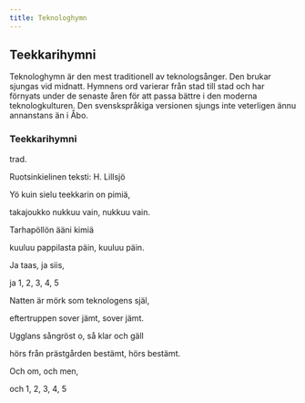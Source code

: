 ```yaml
---
title: Teknologhymn
---
```

## Teekkarihymni

Teknologhymn är den mest traditionell av teknologsånger. Den brukar sjungas vid midnatt. Hymnens ord varierar från stad till stad och har förnyats under de senaste åren för att passa bättre i den moderna teknologkulturen. Den svenskspråkiga versionen sjungs inte veterligen ännu annanstans än i Åbo.

### Teekkarihymni

trad.

Ruotsinkielinen teksti: H. Lillsjö



Yö kuin sielu teekkarin on pimiä,

takajoukko nukkuu vain, nukkuu vain.

Tarhapöllön ääni kimiä

kuuluu pappilasta päin, kuuluu päin.

Ja taas, ja siis,

ja 1, 2, 3, 4, 5



Natten är mörk som teknologens själ,

eftertruppen sover jämt, sover jämt.

Ugglans sångröst o, så klar och gäll

hörs från prästgården bestämt, hörs bestämt.

Och om, och men, 

och 1, 2, 3, 4, 5
